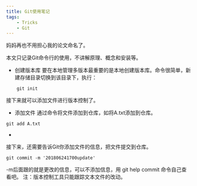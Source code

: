 ```yaml
---
title: Git使用笔记
tags:
	- Tricks
	- Git
---
```

妈妈再也不用担心我的论文命名了。
<!--more-->
本文只记录Git命令行的使用，不讲解原理、概念和安装等。
* 创建版本库
要在本地管理多版本最重要的是本地创建版本库。命令很简单，新建存储目录切换到该目录下，执行：

```
	git init
```

接下来就可以添加文件进行版本控制了。
* 添加文件
通过命令将文件添加到仓库，如将A.txt添加到仓库。

```
git add A.txt
```
* 
接下来，还需要告诉Git你添加文件的信息，把文件提交到仓库。

```
git commit -m '201806241700update'
```

-m后面跟的就是更改的信息，可以不添加信息，用 git help commit 命令自己查看吧。
注：版本控制工具只能跟踪文本文件的改动。